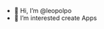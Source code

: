 - 👋 Hi, I’m @leopolpo
- 👀 I’m interested create Apps

<!---
leopolpo/leopolpo is a ✨ special ✨ repository because its `README.md` (this file) appears on your GitHub profile.
You can click the Preview link to take a look at your changes.
--->
